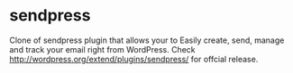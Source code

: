 sendpress
=========

Clone of sendpress plugin that allows your to Easily create, send, manage and track your email right from WordPress. Check http://wordpress.org/extend/plugins/sendpress/ for offcial release.